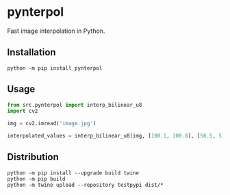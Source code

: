 # pynterpol

Fast image interpolation in Python.

## Installation

```shell
python -m pip install pynterpol
```

## Usage

```python
from src.pynterpol import interp_bilinear_u8
import cv2

img = cv2.imread('image.jpg')

interpolated_values = interp_bilinear_u8(img, [100.1, 100.8], [50.5, 51.2])
```

## Distribution

```shell
python -m pip install --upgrade build twine
python -m pip build
python -m twine upload --repository testpypi dist/*
```
